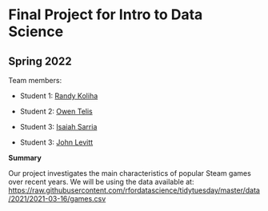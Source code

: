 # Final Project for Intro to Data Science

## Spring 2022

Team members: 

- Student 1: [Randy Koliha](mailto:rkoliha9653@floridapoly.edu)

- Student 2: [Owen Telis](mailto:otelis0019@floridapoly.edu)

- Student 3: [Isaiah Sarria](mailto:isarria0168@floridapoly.edu)

- Student 3: [John Levitt](mailto:jlevitt7019@floridapoly.edu)

**Summary**

Our project investigates the main characteristics of popular Steam games over recent years.
We will be using the data available at: 
<https://raw.githubusercontent.com/rfordatascience/tidytuesday/master/data/2021/2021-03-16/games.csv>
